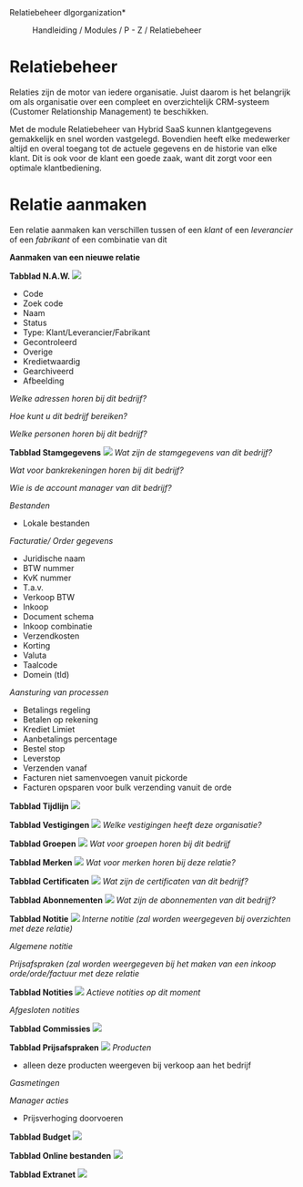 <properties>
	<page>
		<title>Relatiebeheer</title>
		<description>Relatiebeheer</description>
        <context>dlgorganization*</context>
	</page>
	<menu>
		<position>Handleiding / Modules / P - Z / Relatiebeheer</position>
		<title>Relatiebeheer</title>
	</menu>
</properties>


# Relatiebeheer #
<description>Relaties zijn de motor van iedere organisatie. Juist daarom is het belangrijk om als organisatie over een compleet en overzichtelijk CRM-systeem (Customer Relationship Management) te beschikken.

Met de module Relatiebeheer van Hybrid SaaS kunnen klantgegevens gemakkelijk en snel worden vastgelegd. Bovendien heeft elke medewerker altijd en overal toegang tot de actuele gegevens en de historie van elke klant. Dit is ook voor de klant een goede zaak, want dit zorgt voor een optimale klantbediening.
</description>

# Relatie aanmaken #
Een relatie aanmaken kan verschillen tussen of een *klant* of een *leverancier* of een *fabrikant* of een combinatie van dit

**Aanmaken van een nieuwe relatie**

**Tabblad N.A.W.**
![](images/bedrijf-n.a.w.JPG) 

- Code
- Zoek code
- Naam
- Status
- Type: Klant/Leverancier/Fabrikant
- Gecontroleerd
- Overige
- Kredietwaardig
- Gearchiveerd
- Afbeelding

*Welke adressen horen bij dit bedrijf?*

*Hoe kunt u dit bedrijf bereiken?*

*Welke personen horen bij dit bedrijf?*

**Tabblad Stamgegevens**
![](images/bedrijf-stamgegevens.JPG)
*Wat zijn de stamgegevens van dit bedrijf?*

*Wat voor bankrekeningen horen bij dit bedrijf?*

*Wie is de account manager van dit bedrijf?*

*Bestanden*

- Lokale bestanden

*Facturatie/ Order gegevens*

- Juridische naam
- BTW nummer
- KvK nummer
- T.a.v.
- Verkoop BTW
- Inkoop
- Document schema
- Inkoop combinatie
- Verzendkosten
- Korting
- Valuta
- Taalcode
- Domein (tld)

*Aansturing van processen*

- Betalings regeling
- Betalen op rekening
- Krediet Limiet
- Aanbetalings percentage
- Bestel stop
- Leverstop
- Verzenden vanaf
- Facturen niet samenvoegen vanuit pickorde
- Facturen opsparen voor bulk verzending vanuit de orde

**Tabblad Tijdlijn**
![](images/bedrijf-tijdlijn.JPG)


**Tabblad Vestigingen**
![](images/bedrijf-verstigingen.JPG)
*Welke vestigingen heeft deze organisatie?*

**Tabblad Groepen**
![](images/bedrijf-groepen.JPG)
*Wat voor groepen horen bij dit bedrijf*

**Tabblad Merken**
![](images/bedrijf-merken.JPG)
*Wat voor merken horen bij deze relatie?*

**Tabblad Certificaten**
![](images/bedrijf-certificaten.JPG)
*Wat zijn de certificaten van dit bedrijf?*

**Tabblad Abonnementen**
![](images/bedrijf-abonnementen.JPG)
*Wat zijn de abonnementen van dit bedrijf?*

**Tabblad Notitie**
![](images/bedrijf-notitie.JPG)
*Interne notitie (zal worden weergegeven bij overzichten met deze relatie)*

*Algemene notitie*

*Prijsafspraken (zal worden weergegeven bij het maken van een inkoop orde/orde/factuur met deze relatie*


**Tabblad Notities**
![](images/bedrijf-notities.JPG)
*Actieve notities op dit moment*

*Afgesloten notities*

**Tabblad Commissies**
![](images/bedrijf-commissies.JPG)


**Tabblad Prijsafspraken**
![](images/bedrijf-prijsafspraken.JPG)
*Producten*

- alleen deze producten weergeven bij verkoop aan het bedrijf

*Gasmetingen*

*Manager acties*

- Prijsverhoging doorvoeren

**Tabblad Budget**
![](images/bedrijf-budget.JPG)


**Tabblad Online bestanden**
![](images/bedrijf-onlinebestanden.JPG)


**Tabblad Extranet**
![](images/bedrijf-extranet.JPG)
